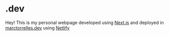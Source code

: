# .dev

Hey! This is my personal webpage developed using [Next.js](https://nextjs.org)
and deployed in [marctorrelles.dev](https://marctorrelles.dev) using
[Netlify](https://www.netlify.com/)
